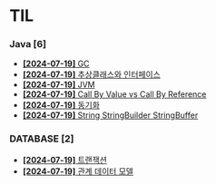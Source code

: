 # TIL
 
### Java [6]
- [**[2024-07-19]**  GC](https://github.com/A-lass/TIL/blob/main/Java/GC.md)
- [**[2024-07-19]**  추상클래스와 인터페이스](https://github.com/A-lass/TIL/blob/main/Java/추상클래스와_인터페이스.md)
- [**[2024-07-19]**  JVM](https://github.com/A-lass/TIL/blob/main/Java/JVM.md)
- [**[2024-07-19]**  Call By Value vs Call By Reference](https://github.com/A-lass/TIL/blob/main/Java/Call_By_Value_vs_Call_By_Reference.md)
- [**[2024-07-19]**  동기화](https://github.com/A-lass/TIL/blob/main/Java/동기화.md)
- [**[2024-07-19]**  String StringBuilder StringBuffer](https://github.com/A-lass/TIL/blob/main/Java/String_StringBuilder_StringBuffer.md)
### DATABASE [2]
- [**[2024-07-19]**  트랜잭션](https://github.com/A-lass/TIL/blob/main/DATABASE/트랜잭션.md)
- [**[2024-07-19]**  관계 데이터 모델](https://github.com/A-lass/TIL/blob/main/DATABASE/관계_데이터_모델.md)
